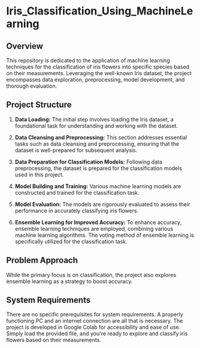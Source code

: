 # Iris_Classification_Using_MachineLearning

## Overview

This repository is dedicated to the application of machine learning techniques for the classification of iris flowers into specific species based on their measurements. Leveraging the well-known Iris dataset, the project encompasses data exploration, preprocessing, model development, and thorough evaluation.

## Project Structure

1. **Data Loading:**
   The initial step involves loading the Iris dataset, a foundational task for understanding and working with the dataset.

2. **Data Cleansing and Preprocessing:**
   This section addresses essential tasks such as data cleansing and preprocessing, ensuring that the dataset is well-prepared for subsequent analysis.

3. **Data Preparation for Classification Models:**
   Following data preprocessing, the dataset is prepared for the classification models used in this project.

4. **Model Building and Training:**
   Various machine learning models are constructed and trained for the classification task.

5. **Model Evaluation:**
   The models are rigorously evaluated to assess their performance in accurately classifying iris flowers.

6. **Ensemble Learning for Improved Accuracy:**
   To enhance accuracy, ensemble learning techniques are employed, combining various machine learning algorithms. The voting method of ensemble learning is specifically utilized for the classification task.

## Problem Approach

While the primary focus is on classification, the project also explores ensemble learning as a strategy to boost accuracy.

## System Requirements

There are no specific prerequisites for system requirements. A properly functioning PC and an internet connection are all that is necessary. The project is developed in Google Colab for accessibility and ease of use. Simply load the provided file, and you're ready to explore and classify iris flowers based on their measurements.
